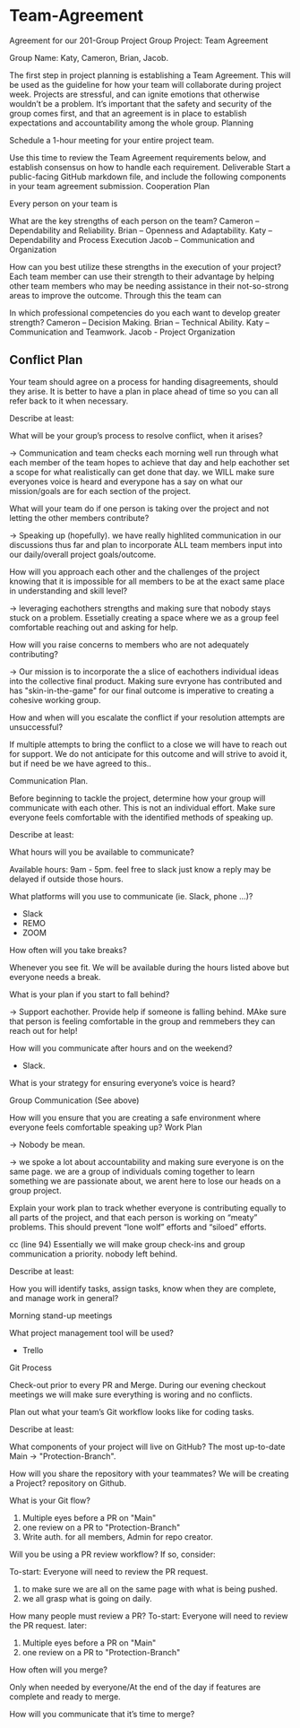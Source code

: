 # Team-Agreement
Agreement for our 201-Group Project
Group Project: Team Agreement

Group Name: Katy, Cameron, Brian, Jacob. 

The first step in project planning is establishing a Team Agreement. This will be used as the guideline for how your team will collaborate during project week.
Projects are stressful, and can ignite emotions that otherwise wouldn’t be a problem. It’s important that the safety and security of the group comes first, and that an agreement is in place to establish expectations and accountability among the whole group.
Planning

Schedule a 1-hour meeting for your entire project team.

Use this time to review the Team Agreement requirements below, and establish consensus on how to handle each requirement.
Deliverable
Start a public-facing GitHub markdown file, and include the following components in your team agreement submission.
Cooperation Plan

Every person on your team is 

What are the key strengths of each person on the team?
Cameron – Dependability and Reliability.
Brian – Openness and Adaptability.
Katy – Dependability and Process Execution
Jacob – Communication and Organization

How can you best utilize these strengths in the execution of your project?
Each team member can use their strength to their advantage by helping other team members who may be needing assistance in their not-so-strong areas to improve the outcome. Through this the team can

In which professional competencies do you each want to develop greater strength?
Cameron – Decision Making.
Brian – Technical Ability.
Katy – Communication and Teamwork.
Jacob - Project Organization

## Conflict Plan

Your team should agree on a process for handing disagreements, should they arise. It is better to have a plan in place ahead of time so you can all refer back to it when necessary.

Describe at least:

What will be your group’s process to resolve conflict, when it arises?

-> Communication and team checks each morning well run through what each member of the team hopes to achieve that day and help eachother set a scope for what realistically can get done that day. we WILL make sure everyones voice is heard and everypone has a say on what our mission/goals are for each section of the project. 

What will your team do if one person is taking over the project and not letting the other members contribute?

-> Speaking up (hopefully). we have really highlited communication in our discussions thus far and plan to incorporate ALL team members input into our daily/overall project goals/outcome. 

How will you approach each other and the challenges of the project knowing that it is impossible for all members to be at the exact same place in understanding and skill level?

-> leveraging eachothers strengths and making sure that nobody stays stuck on a problem. Essetially creating a space where we as a group feel comfortable reaching out and asking for help. 


How will you raise concerns to members who are not adequately contributing?

-> Our mission is to incorporate the a slice of eachothers individual ideas into the collective final product. Making sure evryone has contributed and has "skin-in-the-game" for our final outcome is imperative to creating a cohesive working group. 


How and when will you escalate the conflict if your resolution attempts are unsuccessful?

If multiple attempts to bring the conflict to a close we will have to reach out for support. We do not anticipate for this outcome and will strive to avoid it, but if need be we have agreed to this.. 


Communication Plan.


Before beginning to tackle the project, determine how your group will communicate with each other. This is not an individual effort. Make sure everyone feels comfortable with the identified methods of speaking up.

Describe at least:

What hours will you be available to communicate?

Available hours: 9am - 5pm. 
feel free to slack just know a reply may be delayed if outside those hours. 

What platforms will you use to communicate (ie. Slack, phone …)?

- Slack
- REMO
- ZOOM 

How often will you take breaks?

Whenever you see fit. We will be available during the hours listed above but everyone needs a break. 

What is your plan if you start to fall behind?

-> Support eachother. Provide help if someone is falling behind. MAke sure that person is feeling comfortable in the group and remmebers they can reach out for help!

How will you communicate after hours and on the weekend?

- Slack. 

What is your strategy for ensuring everyone’s voice is heard?

Group Communication (See above)

How will you ensure that you are creating a safe environment where everyone feels comfortable speaking up?
Work Plan

-> Nobody be mean. 

-> we spoke a lot about accountability and making sure everyone is on the same page. we are a group of individuals coming together to learn something we are passionate about, we arent here to lose our heads on a group project. 

Explain your work plan to track whether everyone is contributing equally to all parts of the project, and that each person is working on “meaty” problems. This should prevent “lone wolf” efforts and “siloed” efforts.

cc (line 94)
Essentially we will make group check-ins and group communication a priority. nobody left behind. 

Describe at least:

How you will identify tasks, assign tasks, know when they are complete, and manage work in general?

Morning stand-up meetings

What project management tool will be used?
- Trello 

Git Process

Check-out prior to every PR and Merge. During our evening checkout meetings we will make sure everything is woring and no conflicts.

Plan out what your team’s Git workflow looks like for coding tasks.

Describe at least:

What components of your project will live on GitHub?
The most up-to-date Main -> "Protection-Branch". 

How will you share the repository with your teammates?
We will be creating a Project? repository on Github. 

What is your Git flow?

1. Multiple eyes before a PR on "Main"
2. one review on a PR to "Protection-Branch"
3. Write auth. for all members, Admin for repo creator.

Will you be using a PR review workflow? If so, consider:

To-start: Everyone will need to review the PR request. 
1. to make sure we are all on the same page with what is being pushed. 
2. we all grasp what is going on daily. 

How many people must review a PR?
To-start: Everyone will need to review the PR request. 
later: 
1. Multiple eyes before a PR on "Main"
2. one review on a PR to "Protection-Branch"

How often will you merge?

Only when needed by everyone/At the end of the day if features are complete and ready to merge. 

How will you communicate that it’s time to merge?
